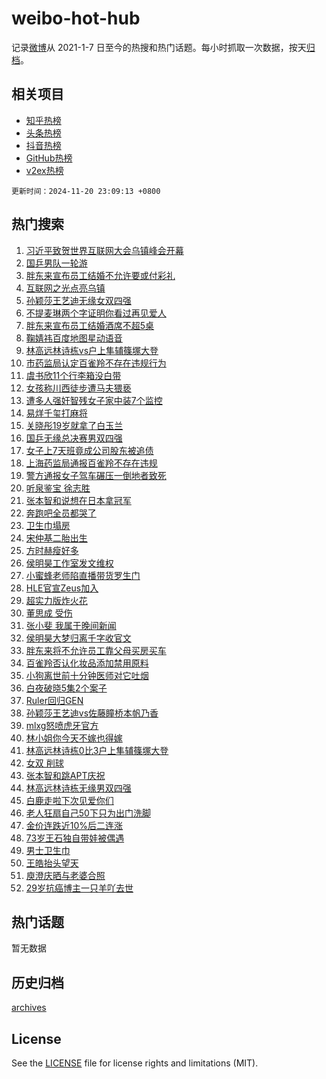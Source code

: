 # weibo-hot-hub

记录[微博](https://www.weibo.com)从 2021-1-7 日至今的热搜和热门话题。每小时抓取一次数据，按天[归档](archives)。

## 相关项目

- [知乎热榜](https://github.com/lonnyzhang423/zhihu-hot-hub)
- [头条热榜](https://github.com/lonnyzhang423/toutiao-hot-hub)
- [抖音热榜](https://github.com/lonnyzhang423/douyin-hot-hub)
- [GitHub热榜](https://github.com/lonnyzhang423/github-hot-hub)
- [v2ex热榜](https://github.com/lonnyzhang423/v2ex-hot-hub)


`更新时间：2024-11-20 23:09:13 +0800`

## 热门搜索

1. [习近平致贺世界互联网大会乌镇峰会开幕](https://m.weibo.cn/search?containerid=100103type%3D1%26t%3D10%26q%3D%23%E4%B9%A0%E8%BF%91%E5%B9%B3%E8%87%B4%E8%B4%BA%E4%B8%96%E7%95%8C%E4%BA%92%E8%81%94%E7%BD%91%E5%A4%A7%E4%BC%9A%E4%B9%8C%E9%95%87%E5%B3%B0%E4%BC%9A%E5%BC%80%E5%B9%95%23&stream_entry_id=51&isnewpage=1&extparam=seat%3D1%26c_type%3D51%26cate%3D10103%26q%3D%2523%25E4%25B9%25A0%25E8%25BF%2591%25E5%25B9%25B3%25E8%2587%25B4%25E8%25B4%25BA%25E4%25B8%2596%25E7%2595%258C%25E4%25BA%2592%25E8%2581%2594%25E7%25BD%2591%25E5%25A4%25A7%25E4%25BC%259A%25E4%25B9%258C%25E9%2595%2587%25E5%25B3%25B0%25E4%25BC%259A%25E5%25BC%2580%25E5%25B9%2595%2523%26pos%3D0%26filter_type%3Drealtimehot%26stream_entry_id%3D51%26dgr%3D0%26display_time%3D1732115352%26pre_seqid%3D17321153522710856576145)
1. [国乒男队一轮游](https://m.weibo.cn/search?containerid=100103type%3D1%26t%3D10%26q%3D%E5%9B%BD%E4%B9%92%E7%94%B7%E9%98%9F%E4%B8%80%E8%BD%AE%E6%B8%B8&stream_entry_id=31&isnewpage=1&extparam=seat%3D1%26cate%3D5001%26flag%3D2%26stream_entry_id%3D31%26c_type%3D31%26lcate%3D5001%26band_rank%3D1%26realpos%3D1%26pos%3D0%26filter_type%3Drealtimehot%26q%3D%25E5%259B%25BD%25E4%25B9%2592%25E7%2594%25B7%25E9%2598%259F%25E4%25B8%2580%25E8%25BD%25AE%25E6%25B8%25B8%26dgr%3D0%26display_time%3D1732115352%26pre_seqid%3D17321153522710856576145)
1. [胖东来宣布员工结婚不允许要或付彩礼](https://m.weibo.cn/search?containerid=100103type%3D1%26t%3D10%26q%3D%23%E8%83%96%E4%B8%9C%E6%9D%A5%E5%AE%A3%E5%B8%83%E5%91%98%E5%B7%A5%E7%BB%93%E5%A9%9A%E4%B8%8D%E5%85%81%E8%AE%B8%E8%A6%81%E6%88%96%E4%BB%98%E5%BD%A9%E7%A4%BC%23&stream_entry_id=31&isnewpage=1&extparam=seat%3D1%26cate%3D5001%26flag%3D0%26stream_entry_id%3D31%26c_type%3D31%26lcate%3D5001%26band_rank%3D2%26realpos%3D2%26pos%3D1%26filter_type%3Drealtimehot%26q%3D%2523%25E8%2583%2596%25E4%25B8%259C%25E6%259D%25A5%25E5%25AE%25A3%25E5%25B8%2583%25E5%2591%2598%25E5%25B7%25A5%25E7%25BB%2593%25E5%25A9%259A%25E4%25B8%258D%25E5%2585%2581%25E8%25AE%25B8%25E8%25A6%2581%25E6%2588%2596%25E4%25BB%2598%25E5%25BD%25A9%25E7%25A4%25BC%2523%26dgr%3D0%26display_time%3D1732115352%26pre_seqid%3D17321153522710856576145)
1. [互联网之光点亮乌镇](https://m.weibo.cn/search?containerid=100103type%3D1%26t%3D10%26q%3D%23%E4%BA%92%E8%81%94%E7%BD%91%E4%B9%8B%E5%85%89%E7%82%B9%E4%BA%AE%E4%B9%8C%E9%95%87%23&stream_entry_id=31&isnewpage=1&extparam=seat%3D1%26cate%3D5001%26flag%3D0%26stream_entry_id%3D31%26c_type%3D31%26lcate%3D5001%26band_rank%3D3%26realpos%3D3%26pos%3D2%26filter_type%3Drealtimehot%26q%3D%2523%25E4%25BA%2592%25E8%2581%2594%25E7%25BD%2591%25E4%25B9%258B%25E5%2585%2589%25E7%2582%25B9%25E4%25BA%25AE%25E4%25B9%258C%25E9%2595%2587%2523%26dgr%3D0%26display_time%3D1732115352%26pre_seqid%3D17321153522710856576145)
1. [孙颖莎王艺迪无缘女双四强](https://m.weibo.cn/search?containerid=100103type%3D1%26t%3D10%26q%3D%23%E5%AD%99%E9%A2%96%E8%8E%8E%E7%8E%8B%E8%89%BA%E8%BF%AA%E6%97%A0%E7%BC%98%E5%A5%B3%E5%8F%8C%E5%9B%9B%E5%BC%BA%23&stream_entry_id=31&isnewpage=1&extparam=seat%3D1%26cate%3D5001%26flag%3D1%26stream_entry_id%3D31%26c_type%3D31%26lcate%3D5001%26band_rank%3D4%26realpos%3D4%26pos%3D3%26filter_type%3Drealtimehot%26q%3D%2523%25E5%25AD%2599%25E9%25A2%2596%25E8%258E%258E%25E7%258E%258B%25E8%2589%25BA%25E8%25BF%25AA%25E6%2597%25A0%25E7%25BC%2598%25E5%25A5%25B3%25E5%258F%258C%25E5%259B%259B%25E5%25BC%25BA%2523%26dgr%3D0%26display_time%3D1732115352%26pre_seqid%3D17321153522710856576145)
1. [不提麦琳两个字证明你看过再见爱人](https://m.weibo.cn/search?containerid=100103type%3D1%26t%3D10%26q%3D%E4%B8%8D%E6%8F%90%E9%BA%A6%E7%90%B3%E4%B8%A4%E4%B8%AA%E5%AD%97%E8%AF%81%E6%98%8E%E4%BD%A0%E7%9C%8B%E8%BF%87%E5%86%8D%E8%A7%81%E7%88%B1%E4%BA%BA&stream_entry_id=31&isnewpage=1&extparam=seat%3D1%26cate%3D5001%26flag%3D1%26stream_entry_id%3D31%26c_type%3D31%26lcate%3D5001%26band_rank%3D5%26realpos%3D5%26pos%3D4%26filter_type%3Drealtimehot%26q%3D%25E4%25B8%258D%25E6%258F%2590%25E9%25BA%25A6%25E7%2590%25B3%25E4%25B8%25A4%25E4%25B8%25AA%25E5%25AD%2597%25E8%25AF%2581%25E6%2598%258E%25E4%25BD%25A0%25E7%259C%258B%25E8%25BF%2587%25E5%2586%258D%25E8%25A7%2581%25E7%2588%25B1%25E4%25BA%25BA%26dgr%3D0%26display_time%3D1732115352%26pre_seqid%3D17321153522710856576145)
1. [胖东来宣布员工结婚酒席不超5桌](https://m.weibo.cn/search?containerid=100103type%3D1%26t%3D10%26q%3D%23%E8%83%96%E4%B8%9C%E6%9D%A5%E5%AE%A3%E5%B8%83%E5%91%98%E5%B7%A5%E7%BB%93%E5%A9%9A%E9%85%92%E5%B8%AD%E4%B8%8D%E8%B6%855%E6%A1%8C%23&stream_entry_id=31&isnewpage=1&extparam=seat%3D1%26cate%3D5001%26flag%3D0%26stream_entry_id%3D31%26c_type%3D31%26lcate%3D5001%26band_rank%3D6%26realpos%3D6%26pos%3D5%26filter_type%3Drealtimehot%26q%3D%2523%25E8%2583%2596%25E4%25B8%259C%25E6%259D%25A5%25E5%25AE%25A3%25E5%25B8%2583%25E5%2591%2598%25E5%25B7%25A5%25E7%25BB%2593%25E5%25A9%259A%25E9%2585%2592%25E5%25B8%25AD%25E4%25B8%258D%25E8%25B6%25855%25E6%25A1%258C%2523%26dgr%3D0%26display_time%3D1732115352%26pre_seqid%3D17321153522710856576145)
1. [鞠婧祎百度地图星动语音](https://m.weibo.cn/search?containerid=100103type%3D1%26t%3D10%26q%3D%23%E9%9E%A0%E5%A9%A7%E7%A5%8E%E7%99%BE%E5%BA%A6%E5%9C%B0%E5%9B%BE%E6%98%9F%E5%8A%A8%E8%AF%AD%E9%9F%B3%23&stream_entry_id=31&isnewpage=1&extparam=seat%3D1%26adid%3D264644%26cate%3D5001%26stream_entry_id%3D31%26c_type%3D31%26filter_type%3Drealtimehot%26lcate%3D5001%26band_rank%3D7%26topic_ad%3D1%26pos%3D6%26is_ad_pos%3D1%26q%3D%2523%25E9%259E%25A0%25E5%25A9%25A7%25E7%25A5%258E%25E7%2599%25BE%25E5%25BA%25A6%25E5%259C%25B0%25E5%259B%25BE%25E6%2598%259F%25E5%258A%25A8%25E8%25AF%25AD%25E9%259F%25B3%2523%26dgr%3D0%26display_time%3D1732115352%26pre_seqid%3D17321153522710856576145)
1. [林高远林诗栋vs户上隼辅篠塚大登](https://m.weibo.cn/search?containerid=100103type%3D1%26t%3D10%26q%3D%23%E6%9E%97%E9%AB%98%E8%BF%9C%E6%9E%97%E8%AF%97%E6%A0%8Bvs%E6%88%B7%E4%B8%8A%E9%9A%BC%E8%BE%85%E7%AF%A0%E5%A1%9A%E5%A4%A7%E7%99%BB%23&stream_entry_id=31&isnewpage=1&extparam=seat%3D1%26cate%3D5001%26flag%3D1%26stream_entry_id%3D31%26c_type%3D31%26lcate%3D5001%26band_rank%3D7%26realpos%3D7%26pos%3D7%26filter_type%3Drealtimehot%26q%3D%2523%25E6%259E%2597%25E9%25AB%2598%25E8%25BF%259C%25E6%259E%2597%25E8%25AF%2597%25E6%25A0%258Bvs%25E6%2588%25B7%25E4%25B8%258A%25E9%259A%25BC%25E8%25BE%2585%25E7%25AF%25A0%25E5%25A1%259A%25E5%25A4%25A7%25E7%2599%25BB%2523%26dgr%3D0%26display_time%3D1732115352%26pre_seqid%3D17321153522710856576145)
1. [市药监局认定百雀羚不存在违规行为](https://m.weibo.cn/search?containerid=100103type%3D1%26t%3D10%26q%3D%23%E5%B8%82%E8%8D%AF%E7%9B%91%E5%B1%80%E8%AE%A4%E5%AE%9A%E7%99%BE%E9%9B%80%E7%BE%9A%E4%B8%8D%E5%AD%98%E5%9C%A8%E8%BF%9D%E8%A7%84%E8%A1%8C%E4%B8%BA%23&stream_entry_id=31&isnewpage=1&extparam=seat%3D1%26cate%3D5001%26flag%3D0%26stream_entry_id%3D31%26c_type%3D31%26lcate%3D5001%26band_rank%3D8%26realpos%3D8%26pos%3D8%26filter_type%3Drealtimehot%26q%3D%2523%25E5%25B8%2582%25E8%258D%25AF%25E7%259B%2591%25E5%25B1%2580%25E8%25AE%25A4%25E5%25AE%259A%25E7%2599%25BE%25E9%259B%2580%25E7%25BE%259A%25E4%25B8%258D%25E5%25AD%2598%25E5%259C%25A8%25E8%25BF%259D%25E8%25A7%2584%25E8%25A1%258C%25E4%25B8%25BA%2523%26dgr%3D0%26display_time%3D1732115352%26pre_seqid%3D17321153522710856576145)
1. [虞书欣11个行李箱没白带](https://m.weibo.cn/search?containerid=100103type%3D1%26t%3D10%26q%3D%E8%99%9E%E4%B9%A6%E6%AC%A311%E4%B8%AA%E8%A1%8C%E6%9D%8E%E7%AE%B1%E6%B2%A1%E7%99%BD%E5%B8%A6&stream_entry_id=31&isnewpage=1&extparam=seat%3D1%26cate%3D5001%26flag%3D0%26stream_entry_id%3D31%26c_type%3D31%26lcate%3D5001%26band_rank%3D9%26realpos%3D9%26pos%3D9%26filter_type%3Drealtimehot%26q%3D%25E8%2599%259E%25E4%25B9%25A6%25E6%25AC%25A311%25E4%25B8%25AA%25E8%25A1%258C%25E6%259D%258E%25E7%25AE%25B1%25E6%25B2%25A1%25E7%2599%25BD%25E5%25B8%25A6%26dgr%3D0%26display_time%3D1732115352%26pre_seqid%3D17321153522710856576145)
1. [女孩称川西徒步遭马夫猥亵](https://m.weibo.cn/search?containerid=100103type%3D1%26t%3D10%26q%3D%23%E5%A5%B3%E5%AD%A9%E7%A7%B0%E5%B7%9D%E8%A5%BF%E5%BE%92%E6%AD%A5%E9%81%AD%E9%A9%AC%E5%A4%AB%E7%8C%A5%E4%BA%B5%23&stream_entry_id=31&isnewpage=1&extparam=seat%3D1%26cate%3D5001%26flag%3D1%26stream_entry_id%3D31%26c_type%3D31%26lcate%3D5001%26band_rank%3D10%26realpos%3D10%26pos%3D10%26filter_type%3Drealtimehot%26q%3D%2523%25E5%25A5%25B3%25E5%25AD%25A9%25E7%25A7%25B0%25E5%25B7%259D%25E8%25A5%25BF%25E5%25BE%2592%25E6%25AD%25A5%25E9%2581%25AD%25E9%25A9%25AC%25E5%25A4%25AB%25E7%258C%25A5%25E4%25BA%25B5%2523%26dgr%3D0%26display_time%3D1732115352%26pre_seqid%3D17321153522710856576145)
1. [遭多人强奸智残女子家中装7个监控](https://m.weibo.cn/search?containerid=100103type%3D1%26t%3D10%26q%3D%23%E9%81%AD%E5%A4%9A%E4%BA%BA%E5%BC%BA%E5%A5%B8%E6%99%BA%E6%AE%8B%E5%A5%B3%E5%AD%90%E5%AE%B6%E4%B8%AD%E8%A3%857%E4%B8%AA%E7%9B%91%E6%8E%A7%23&stream_entry_id=31&isnewpage=1&extparam=seat%3D1%26cate%3D5001%26flag%3D2%26stream_entry_id%3D31%26c_type%3D31%26lcate%3D5001%26band_rank%3D11%26realpos%3D11%26pos%3D11%26filter_type%3Drealtimehot%26q%3D%2523%25E9%2581%25AD%25E5%25A4%259A%25E4%25BA%25BA%25E5%25BC%25BA%25E5%25A5%25B8%25E6%2599%25BA%25E6%25AE%258B%25E5%25A5%25B3%25E5%25AD%2590%25E5%25AE%25B6%25E4%25B8%25AD%25E8%25A3%25857%25E4%25B8%25AA%25E7%259B%2591%25E6%258E%25A7%2523%26dgr%3D0%26display_time%3D1732115352%26pre_seqid%3D17321153522710856576145)
1. [易烊千玺打麻将](https://m.weibo.cn/search?containerid=100103type%3D1%26t%3D10%26q%3D%23%E6%98%93%E7%83%8A%E5%8D%83%E7%8E%BA%E6%89%93%E9%BA%BB%E5%B0%86%23&stream_entry_id=31&isnewpage=1&extparam=seat%3D1%26cate%3D5001%26flag%3D1%26stream_entry_id%3D31%26c_type%3D31%26lcate%3D5001%26band_rank%3D12%26realpos%3D12%26pos%3D12%26filter_type%3Drealtimehot%26q%3D%2523%25E6%2598%2593%25E7%2583%258A%25E5%258D%2583%25E7%258E%25BA%25E6%2589%2593%25E9%25BA%25BB%25E5%25B0%2586%2523%26dgr%3D0%26display_time%3D1732115352%26pre_seqid%3D17321153522710856576145)
1. [关晓彤19岁就拿了白玉兰](https://m.weibo.cn/search?containerid=100103type%3D1%26t%3D10%26q%3D%E5%85%B3%E6%99%93%E5%BD%A419%E5%B2%81%E5%B0%B1%E6%8B%BF%E4%BA%86%E7%99%BD%E7%8E%89%E5%85%B0&stream_entry_id=31&isnewpage=1&extparam=seat%3D1%26cate%3D5001%26flag%3D2%26stream_entry_id%3D31%26c_type%3D31%26lcate%3D5001%26band_rank%3D13%26realpos%3D13%26pos%3D13%26filter_type%3Drealtimehot%26q%3D%25E5%2585%25B3%25E6%2599%2593%25E5%25BD%25A419%25E5%25B2%2581%25E5%25B0%25B1%25E6%258B%25BF%25E4%25BA%2586%25E7%2599%25BD%25E7%258E%2589%25E5%2585%25B0%26dgr%3D0%26display_time%3D1732115352%26pre_seqid%3D17321153522710856576145)
1. [国乒无缘总决赛男双四强](https://m.weibo.cn/search?containerid=100103type%3D1%26t%3D10%26q%3D%23%E5%9B%BD%E4%B9%92%E6%97%A0%E7%BC%98%E6%80%BB%E5%86%B3%E8%B5%9B%E7%94%B7%E5%8F%8C%E5%9B%9B%E5%BC%BA%23&stream_entry_id=31&isnewpage=1&extparam=seat%3D1%26cate%3D5001%26flag%3D1%26stream_entry_id%3D31%26c_type%3D31%26lcate%3D5001%26band_rank%3D14%26realpos%3D14%26pos%3D14%26filter_type%3Drealtimehot%26q%3D%2523%25E5%259B%25BD%25E4%25B9%2592%25E6%2597%25A0%25E7%25BC%2598%25E6%2580%25BB%25E5%2586%25B3%25E8%25B5%259B%25E7%2594%25B7%25E5%258F%258C%25E5%259B%259B%25E5%25BC%25BA%2523%26dgr%3D0%26display_time%3D1732115352%26pre_seqid%3D17321153522710856576145)
1. [女子上7天班竟成公司股东被追债](https://m.weibo.cn/search?containerid=100103type%3D1%26t%3D10%26q%3D%23%E5%A5%B3%E5%AD%90%E4%B8%8A7%E5%A4%A9%E7%8F%AD%E7%AB%9F%E6%88%90%E5%85%AC%E5%8F%B8%E8%82%A1%E4%B8%9C%E8%A2%AB%E8%BF%BD%E5%80%BA%23&stream_entry_id=31&isnewpage=1&extparam=seat%3D1%26cate%3D5001%26flag%3D1%26stream_entry_id%3D31%26c_type%3D31%26lcate%3D5001%26band_rank%3D15%26realpos%3D15%26pos%3D15%26filter_type%3Drealtimehot%26q%3D%2523%25E5%25A5%25B3%25E5%25AD%2590%25E4%25B8%258A7%25E5%25A4%25A9%25E7%258F%25AD%25E7%25AB%259F%25E6%2588%2590%25E5%2585%25AC%25E5%258F%25B8%25E8%2582%25A1%25E4%25B8%259C%25E8%25A2%25AB%25E8%25BF%25BD%25E5%2580%25BA%2523%26dgr%3D0%26display_time%3D1732115352%26pre_seqid%3D17321153522710856576145)
1. [上海药监局通报百雀羚不存在违规](https://m.weibo.cn/search?containerid=100103type%3D1%26t%3D10%26q%3D%23%E4%B8%8A%E6%B5%B7%E8%8D%AF%E7%9B%91%E5%B1%80%E9%80%9A%E6%8A%A5%E7%99%BE%E9%9B%80%E7%BE%9A%E4%B8%8D%E5%AD%98%E5%9C%A8%E8%BF%9D%E8%A7%84%23&stream_entry_id=31&isnewpage=1&extparam=seat%3D1%26adid%3D264796%26cate%3D5001%26flag%3D0%26stream_entry_id%3D31%26c_type%3D31%26lcate%3D5001%26band_rank%3D16%26realpos%3D16%26pos%3D16%26filter_type%3Drealtimehot%26q%3D%2523%25E4%25B8%258A%25E6%25B5%25B7%25E8%258D%25AF%25E7%259B%2591%25E5%25B1%2580%25E9%2580%259A%25E6%258A%25A5%25E7%2599%25BE%25E9%259B%2580%25E7%25BE%259A%25E4%25B8%258D%25E5%25AD%2598%25E5%259C%25A8%25E8%25BF%259D%25E8%25A7%2584%2523%26dgr%3D0%26display_time%3D1732115352%26pre_seqid%3D17321153522710856576145)
1. [警方通报女子驾车碾压一倒地者致死](https://m.weibo.cn/search?containerid=100103type%3D1%26t%3D10%26q%3D%23%E8%AD%A6%E6%96%B9%E9%80%9A%E6%8A%A5%E5%A5%B3%E5%AD%90%E9%A9%BE%E8%BD%A6%E7%A2%BE%E5%8E%8B%E4%B8%80%E5%80%92%E5%9C%B0%E8%80%85%E8%87%B4%E6%AD%BB%23&stream_entry_id=31&isnewpage=1&extparam=seat%3D1%26cate%3D5001%26flag%3D1%26stream_entry_id%3D31%26c_type%3D31%26lcate%3D5001%26band_rank%3D17%26realpos%3D17%26pos%3D17%26filter_type%3Drealtimehot%26q%3D%2523%25E8%25AD%25A6%25E6%2596%25B9%25E9%2580%259A%25E6%258A%25A5%25E5%25A5%25B3%25E5%25AD%2590%25E9%25A9%25BE%25E8%25BD%25A6%25E7%25A2%25BE%25E5%258E%258B%25E4%25B8%2580%25E5%2580%2592%25E5%259C%25B0%25E8%2580%2585%25E8%2587%25B4%25E6%25AD%25BB%2523%26dgr%3D0%26display_time%3D1732115352%26pre_seqid%3D17321153522710856576145)
1. [听泉鉴宝 徐志胜](https://m.weibo.cn/search?containerid=100103type%3D1%26t%3D10%26q%3D%E5%90%AC%E6%B3%89%E9%89%B4%E5%AE%9D+%E5%BE%90%E5%BF%97%E8%83%9C&stream_entry_id=31&isnewpage=1&extparam=seat%3D1%26cate%3D5001%26flag%3D2%26stream_entry_id%3D31%26c_type%3D31%26lcate%3D5001%26band_rank%3D18%26realpos%3D18%26pos%3D18%26filter_type%3Drealtimehot%26q%3D%25E5%2590%25AC%25E6%25B3%2589%25E9%2589%25B4%25E5%25AE%259D%2520%25E5%25BE%2590%25E5%25BF%2597%25E8%2583%259C%26dgr%3D0%26display_time%3D1732115352%26pre_seqid%3D17321153522710856576145)
1. [张本智和说想在日本拿冠军](https://m.weibo.cn/search?containerid=100103type%3D1%26t%3D10%26q%3D%23%E5%BC%A0%E6%9C%AC%E6%99%BA%E5%92%8C%E8%AF%B4%E6%83%B3%E5%9C%A8%E6%97%A5%E6%9C%AC%E6%8B%BF%E5%86%A0%E5%86%9B%23&stream_entry_id=31&isnewpage=1&extparam=seat%3D1%26cate%3D5001%26flag%3D1%26stream_entry_id%3D31%26c_type%3D31%26lcate%3D5001%26band_rank%3D19%26realpos%3D19%26pos%3D19%26filter_type%3Drealtimehot%26q%3D%2523%25E5%25BC%25A0%25E6%259C%25AC%25E6%2599%25BA%25E5%2592%258C%25E8%25AF%25B4%25E6%2583%25B3%25E5%259C%25A8%25E6%2597%25A5%25E6%259C%25AC%25E6%258B%25BF%25E5%2586%25A0%25E5%2586%259B%2523%26dgr%3D0%26display_time%3D1732115352%26pre_seqid%3D17321153522710856576145)
1. [奔跑吧全员都哭了](https://m.weibo.cn/search?containerid=100103type%3D1%26t%3D10%26q%3D%23%E5%A5%94%E8%B7%91%E5%90%A7%E5%85%A8%E5%91%98%E9%83%BD%E5%93%AD%E4%BA%86%23&stream_entry_id=31&isnewpage=1&extparam=seat%3D1%26cate%3D5001%26flag%3D0%26stream_entry_id%3D31%26c_type%3D31%26lcate%3D5001%26band_rank%3D20%26realpos%3D20%26pos%3D20%26filter_type%3Drealtimehot%26q%3D%2523%25E5%25A5%2594%25E8%25B7%2591%25E5%2590%25A7%25E5%2585%25A8%25E5%2591%2598%25E9%2583%25BD%25E5%2593%25AD%25E4%25BA%2586%2523%26dgr%3D0%26display_time%3D1732115352%26pre_seqid%3D17321153522710856576145)
1. [卫生巾塌房](https://m.weibo.cn/search?containerid=100103type%3D1%26t%3D10%26q%3D%23%E5%8D%AB%E7%94%9F%E5%B7%BE%E5%A1%8C%E6%88%BF%23&stream_entry_id=31&isnewpage=1&extparam=seat%3D1%26cate%3D5001%26flag%3D0%26stream_entry_id%3D31%26c_type%3D31%26lcate%3D5001%26band_rank%3D21%26realpos%3D21%26pos%3D21%26filter_type%3Drealtimehot%26q%3D%2523%25E5%258D%25AB%25E7%2594%259F%25E5%25B7%25BE%25E5%25A1%258C%25E6%2588%25BF%2523%26dgr%3D0%26display_time%3D1732115352%26pre_seqid%3D17321153522710856576145)
1. [宋仲基二胎出生](https://m.weibo.cn/search?containerid=100103type%3D1%26t%3D10%26q%3D%23%E5%AE%8B%E4%BB%B2%E5%9F%BA%E4%BA%8C%E8%83%8E%E5%87%BA%E7%94%9F%23&stream_entry_id=31&isnewpage=1&extparam=seat%3D1%26cate%3D5001%26flag%3D0%26stream_entry_id%3D31%26c_type%3D31%26lcate%3D5001%26band_rank%3D22%26realpos%3D22%26pos%3D22%26filter_type%3Drealtimehot%26q%3D%2523%25E5%25AE%258B%25E4%25BB%25B2%25E5%259F%25BA%25E4%25BA%258C%25E8%2583%258E%25E5%2587%25BA%25E7%2594%259F%2523%26dgr%3D0%26display_time%3D1732115352%26pre_seqid%3D17321153522710856576145)
1. [方时赫瘦好多](https://m.weibo.cn/search?containerid=100103type%3D1%26t%3D10%26q%3D%23%E6%96%B9%E6%97%B6%E8%B5%AB%E7%98%A6%E5%A5%BD%E5%A4%9A%23&stream_entry_id=31&isnewpage=1&extparam=seat%3D1%26cate%3D5001%26flag%3D0%26stream_entry_id%3D31%26c_type%3D31%26lcate%3D5001%26band_rank%3D23%26realpos%3D23%26pos%3D23%26filter_type%3Drealtimehot%26q%3D%2523%25E6%2596%25B9%25E6%2597%25B6%25E8%25B5%25AB%25E7%2598%25A6%25E5%25A5%25BD%25E5%25A4%259A%2523%26dgr%3D0%26display_time%3D1732115352%26pre_seqid%3D17321153522710856576145)
1. [侯明昊工作室发文维权](https://m.weibo.cn/search?containerid=100103type%3D1%26t%3D10%26q%3D%23%E4%BE%AF%E6%98%8E%E6%98%8A%E5%B7%A5%E4%BD%9C%E5%AE%A4%E5%8F%91%E6%96%87%E7%BB%B4%E6%9D%83%23&stream_entry_id=31&isnewpage=1&extparam=seat%3D1%26cate%3D5001%26flag%3D1%26stream_entry_id%3D31%26c_type%3D31%26lcate%3D5001%26band_rank%3D24%26realpos%3D24%26pos%3D24%26filter_type%3Drealtimehot%26q%3D%2523%25E4%25BE%25AF%25E6%2598%258E%25E6%2598%258A%25E5%25B7%25A5%25E4%25BD%259C%25E5%25AE%25A4%25E5%258F%2591%25E6%2596%2587%25E7%25BB%25B4%25E6%259D%2583%2523%26dgr%3D0%26display_time%3D1732115352%26pre_seqid%3D17321153522710856576145)
1. [小蜜蜂老师陷直播带货罗生门](https://m.weibo.cn/search?containerid=100103type%3D1%26t%3D10%26q%3D%23%E5%B0%8F%E8%9C%9C%E8%9C%82%E8%80%81%E5%B8%88%E9%99%B7%E7%9B%B4%E6%92%AD%E5%B8%A6%E8%B4%A7%E7%BD%97%E7%94%9F%E9%97%A8%23&stream_entry_id=31&isnewpage=1&extparam=seat%3D1%26cate%3D5001%26flag%3D0%26stream_entry_id%3D31%26c_type%3D31%26lcate%3D5001%26band_rank%3D25%26realpos%3D25%26pos%3D25%26filter_type%3Drealtimehot%26q%3D%2523%25E5%25B0%258F%25E8%259C%259C%25E8%259C%2582%25E8%2580%2581%25E5%25B8%2588%25E9%2599%25B7%25E7%259B%25B4%25E6%2592%25AD%25E5%25B8%25A6%25E8%25B4%25A7%25E7%25BD%2597%25E7%2594%259F%25E9%2597%25A8%2523%26dgr%3D0%26display_time%3D1732115352%26pre_seqid%3D17321153522710856576145)
1. [HLE官宣Zeus加入](https://m.weibo.cn/search?containerid=100103type%3D1%26t%3D10%26q%3D%23HLE%E5%AE%98%E5%AE%A3Zeus%E5%8A%A0%E5%85%A5%23&stream_entry_id=31&isnewpage=1&extparam=seat%3D1%26cate%3D5001%26flag%3D0%26stream_entry_id%3D31%26c_type%3D31%26lcate%3D5001%26band_rank%3D26%26realpos%3D26%26pos%3D26%26filter_type%3Drealtimehot%26q%3D%2523HLE%25E5%25AE%2598%25E5%25AE%25A3Zeus%25E5%258A%25A0%25E5%2585%25A5%2523%26dgr%3D0%26display_time%3D1732115352%26pre_seqid%3D17321153522710856576145)
1. [超实力版炸火花](https://m.weibo.cn/search?containerid=100103type%3D1%26t%3D10%26q%3D%23%E8%B6%85%E5%AE%9E%E5%8A%9B%E7%89%88%E7%82%B8%E7%81%AB%E8%8A%B1%23&stream_entry_id=31&isnewpage=1&extparam=seat%3D1%26cate%3D5001%26flag%3D0%26stream_entry_id%3D31%26c_type%3D31%26lcate%3D5001%26band_rank%3D27%26realpos%3D27%26pos%3D27%26filter_type%3Drealtimehot%26q%3D%2523%25E8%25B6%2585%25E5%25AE%259E%25E5%258A%259B%25E7%2589%2588%25E7%2582%25B8%25E7%2581%25AB%25E8%258A%25B1%2523%26dgr%3D0%26display_time%3D1732115352%26pre_seqid%3D17321153522710856576145)
1. [董思成 受伤](https://m.weibo.cn/search?containerid=100103type%3D1%26t%3D10%26q%3D%E8%91%A3%E6%80%9D%E6%88%90+%E5%8F%97%E4%BC%A4&stream_entry_id=31&isnewpage=1&extparam=seat%3D1%26cate%3D5001%26flag%3D1%26stream_entry_id%3D31%26c_type%3D31%26lcate%3D5001%26band_rank%3D28%26realpos%3D28%26pos%3D28%26filter_type%3Drealtimehot%26q%3D%25E8%2591%25A3%25E6%2580%259D%25E6%2588%2590%2520%25E5%258F%2597%25E4%25BC%25A4%26dgr%3D0%26display_time%3D1732115352%26pre_seqid%3D17321153522710856576145)
1. [张小斐 我属于晚间新闻](https://m.weibo.cn/search?containerid=100103type%3D1%26t%3D10%26q%3D%E5%BC%A0%E5%B0%8F%E6%96%90+%E6%88%91%E5%B1%9E%E4%BA%8E%E6%99%9A%E9%97%B4%E6%96%B0%E9%97%BB&stream_entry_id=31&isnewpage=1&extparam=seat%3D1%26cate%3D5001%26flag%3D1%26stream_entry_id%3D31%26c_type%3D31%26lcate%3D5001%26band_rank%3D29%26realpos%3D29%26pos%3D29%26filter_type%3Drealtimehot%26q%3D%25E5%25BC%25A0%25E5%25B0%258F%25E6%2596%2590%2520%25E6%2588%2591%25E5%25B1%259E%25E4%25BA%258E%25E6%2599%259A%25E9%2597%25B4%25E6%2596%25B0%25E9%2597%25BB%26dgr%3D0%26display_time%3D1732115352%26pre_seqid%3D17321153522710856576145)
1. [侯明昊大梦归离千字收官文](https://m.weibo.cn/search?containerid=100103type%3D1%26t%3D10%26q%3D%23%E4%BE%AF%E6%98%8E%E6%98%8A%E5%A4%A7%E6%A2%A6%E5%BD%92%E7%A6%BB%E5%8D%83%E5%AD%97%E6%94%B6%E5%AE%98%E6%96%87%23&stream_entry_id=31&isnewpage=1&extparam=seat%3D1%26cate%3D5001%26flag%3D1%26stream_entry_id%3D31%26c_type%3D31%26lcate%3D5001%26band_rank%3D30%26realpos%3D30%26pos%3D30%26filter_type%3Drealtimehot%26q%3D%2523%25E4%25BE%25AF%25E6%2598%258E%25E6%2598%258A%25E5%25A4%25A7%25E6%25A2%25A6%25E5%25BD%2592%25E7%25A6%25BB%25E5%258D%2583%25E5%25AD%2597%25E6%2594%25B6%25E5%25AE%2598%25E6%2596%2587%2523%26dgr%3D0%26display_time%3D1732115352%26pre_seqid%3D17321153522710856576145)
1. [胖东来将不允许员工靠父母买房买车](https://m.weibo.cn/search?containerid=100103type%3D1%26t%3D10%26q%3D%23%E8%83%96%E4%B8%9C%E6%9D%A5%E5%B0%86%E4%B8%8D%E5%85%81%E8%AE%B8%E5%91%98%E5%B7%A5%E9%9D%A0%E7%88%B6%E6%AF%8D%E4%B9%B0%E6%88%BF%E4%B9%B0%E8%BD%A6%23&stream_entry_id=31&isnewpage=1&extparam=seat%3D1%26cate%3D5001%26flag%3D1%26stream_entry_id%3D31%26c_type%3D31%26lcate%3D5001%26band_rank%3D31%26realpos%3D31%26pos%3D31%26filter_type%3Drealtimehot%26q%3D%2523%25E8%2583%2596%25E4%25B8%259C%25E6%259D%25A5%25E5%25B0%2586%25E4%25B8%258D%25E5%2585%2581%25E8%25AE%25B8%25E5%2591%2598%25E5%25B7%25A5%25E9%259D%25A0%25E7%2588%25B6%25E6%25AF%258D%25E4%25B9%25B0%25E6%2588%25BF%25E4%25B9%25B0%25E8%25BD%25A6%2523%26dgr%3D0%26display_time%3D1732115352%26pre_seqid%3D17321153522710856576145)
1. [百雀羚否认化妆品添加禁用原料](https://m.weibo.cn/search?containerid=100103type%3D1%26t%3D10%26q%3D%23%E7%99%BE%E9%9B%80%E7%BE%9A%E5%90%A6%E8%AE%A4%E5%8C%96%E5%A6%86%E5%93%81%E6%B7%BB%E5%8A%A0%E7%A6%81%E7%94%A8%E5%8E%9F%E6%96%99%23&stream_entry_id=31&isnewpage=1&extparam=seat%3D1%26cate%3D5001%26flag%3D1%26stream_entry_id%3D31%26c_type%3D31%26lcate%3D5001%26band_rank%3D32%26realpos%3D32%26pos%3D32%26filter_type%3Drealtimehot%26q%3D%2523%25E7%2599%25BE%25E9%259B%2580%25E7%25BE%259A%25E5%2590%25A6%25E8%25AE%25A4%25E5%258C%2596%25E5%25A6%2586%25E5%2593%2581%25E6%25B7%25BB%25E5%258A%25A0%25E7%25A6%2581%25E7%2594%25A8%25E5%258E%259F%25E6%2596%2599%2523%26dgr%3D0%26display_time%3D1732115352%26pre_seqid%3D17321153522710856576145)
1. [小狗离世前十分钟医师对它吐烟](https://m.weibo.cn/search?containerid=100103type%3D1%26t%3D10%26q%3D%23%E5%B0%8F%E7%8B%97%E7%A6%BB%E4%B8%96%E5%89%8D%E5%8D%81%E5%88%86%E9%92%9F%E5%8C%BB%E5%B8%88%E5%AF%B9%E5%AE%83%E5%90%90%E7%83%9F%23&stream_entry_id=31&isnewpage=1&extparam=seat%3D1%26cate%3D5001%26flag%3D0%26stream_entry_id%3D31%26c_type%3D31%26lcate%3D5001%26band_rank%3D33%26realpos%3D33%26pos%3D33%26filter_type%3Drealtimehot%26q%3D%2523%25E5%25B0%258F%25E7%258B%2597%25E7%25A6%25BB%25E4%25B8%2596%25E5%2589%258D%25E5%258D%2581%25E5%2588%2586%25E9%2592%259F%25E5%258C%25BB%25E5%25B8%2588%25E5%25AF%25B9%25E5%25AE%2583%25E5%2590%2590%25E7%2583%259F%2523%26dgr%3D0%26display_time%3D1732115352%26pre_seqid%3D17321153522710856576145)
1. [白夜破晓5集2个案子](https://m.weibo.cn/search?containerid=100103type%3D1%26t%3D10%26q%3D%E7%99%BD%E5%A4%9C%E7%A0%B4%E6%99%935%E9%9B%862%E4%B8%AA%E6%A1%88%E5%AD%90&stream_entry_id=31&isnewpage=1&extparam=seat%3D1%26cate%3D5001%26flag%3D1%26stream_entry_id%3D31%26c_type%3D31%26lcate%3D5001%26band_rank%3D34%26realpos%3D34%26pos%3D34%26filter_type%3Drealtimehot%26q%3D%25E7%2599%25BD%25E5%25A4%259C%25E7%25A0%25B4%25E6%2599%25935%25E9%259B%25862%25E4%25B8%25AA%25E6%25A1%2588%25E5%25AD%2590%26dgr%3D0%26display_time%3D1732115352%26pre_seqid%3D17321153522710856576145)
1. [Ruler回归GEN](https://m.weibo.cn/search?containerid=100103type%3D1%26t%3D10%26q%3D%23Ruler%E5%9B%9E%E5%BD%92GEN%23&stream_entry_id=31&isnewpage=1&extparam=seat%3D1%26cate%3D5001%26flag%3D1%26stream_entry_id%3D31%26c_type%3D31%26lcate%3D5001%26band_rank%3D35%26realpos%3D35%26pos%3D35%26filter_type%3Drealtimehot%26q%3D%2523Ruler%25E5%259B%259E%25E5%25BD%2592GEN%2523%26dgr%3D0%26display_time%3D1732115352%26pre_seqid%3D17321153522710856576145)
1. [孙颖莎王艺迪vs佐藤瞳桥本帆乃香](https://m.weibo.cn/search?containerid=100103type%3D1%26t%3D10%26q%3D%23%E5%AD%99%E9%A2%96%E8%8E%8E%E7%8E%8B%E8%89%BA%E8%BF%AAvs%E4%BD%90%E8%97%A4%E7%9E%B3%E6%A1%A5%E6%9C%AC%E5%B8%86%E4%B9%83%E9%A6%99%23&stream_entry_id=31&isnewpage=1&extparam=seat%3D1%26cate%3D5001%26flag%3D0%26stream_entry_id%3D31%26c_type%3D31%26lcate%3D5001%26band_rank%3D36%26realpos%3D36%26pos%3D36%26filter_type%3Drealtimehot%26q%3D%2523%25E5%25AD%2599%25E9%25A2%2596%25E8%258E%258E%25E7%258E%258B%25E8%2589%25BA%25E8%25BF%25AAvs%25E4%25BD%2590%25E8%2597%25A4%25E7%259E%25B3%25E6%25A1%25A5%25E6%259C%25AC%25E5%25B8%2586%25E4%25B9%2583%25E9%25A6%2599%2523%26dgr%3D0%26display_time%3D1732115352%26pre_seqid%3D17321153522710856576145)
1. [mlxg怒喷虎牙官方](https://m.weibo.cn/search?containerid=100103type%3D1%26t%3D10%26q%3D%23mlxg%E6%80%92%E5%96%B7%E8%99%8E%E7%89%99%E5%AE%98%E6%96%B9%23&stream_entry_id=31&isnewpage=1&extparam=seat%3D1%26cate%3D5001%26flag%3D1%26stream_entry_id%3D31%26c_type%3D31%26lcate%3D5001%26band_rank%3D37%26realpos%3D37%26pos%3D37%26filter_type%3Drealtimehot%26q%3D%2523mlxg%25E6%2580%2592%25E5%2596%25B7%25E8%2599%258E%25E7%2589%2599%25E5%25AE%2598%25E6%2596%25B9%2523%26dgr%3D0%26display_time%3D1732115352%26pre_seqid%3D17321153522710856576145)
1. [林小姐你今天不嫁也得嫁](https://m.weibo.cn/search?containerid=100103type%3D1%26t%3D10%26q%3D%23%E6%9E%97%E5%B0%8F%E5%A7%90%E4%BD%A0%E4%BB%8A%E5%A4%A9%E4%B8%8D%E5%AB%81%E4%B9%9F%E5%BE%97%E5%AB%81%23&stream_entry_id=31&isnewpage=1&extparam=seat%3D1%26cate%3D5001%26flag%3D0%26stream_entry_id%3D31%26c_type%3D31%26lcate%3D5001%26band_rank%3D38%26realpos%3D38%26pos%3D38%26filter_type%3Drealtimehot%26q%3D%2523%25E6%259E%2597%25E5%25B0%258F%25E5%25A7%2590%25E4%25BD%25A0%25E4%25BB%258A%25E5%25A4%25A9%25E4%25B8%258D%25E5%25AB%2581%25E4%25B9%259F%25E5%25BE%2597%25E5%25AB%2581%2523%26dgr%3D0%26display_time%3D1732115352%26pre_seqid%3D17321153522710856576145)
1. [林高远林诗栋0比3户上隼辅篠塚大登](https://m.weibo.cn/search?containerid=100103type%3D1%26t%3D10%26q%3D%23%E6%9E%97%E9%AB%98%E8%BF%9C%E6%9E%97%E8%AF%97%E6%A0%8B0%E6%AF%943%E6%88%B7%E4%B8%8A%E9%9A%BC%E8%BE%85%E7%AF%A0%E5%A1%9A%E5%A4%A7%E7%99%BB%23&stream_entry_id=31&isnewpage=1&extparam=seat%3D1%26cate%3D5001%26flag%3D1%26stream_entry_id%3D31%26c_type%3D31%26lcate%3D5001%26band_rank%3D39%26realpos%3D39%26pos%3D39%26filter_type%3Drealtimehot%26q%3D%2523%25E6%259E%2597%25E9%25AB%2598%25E8%25BF%259C%25E6%259E%2597%25E8%25AF%2597%25E6%25A0%258B0%25E6%25AF%25943%25E6%2588%25B7%25E4%25B8%258A%25E9%259A%25BC%25E8%25BE%2585%25E7%25AF%25A0%25E5%25A1%259A%25E5%25A4%25A7%25E7%2599%25BB%2523%26dgr%3D0%26display_time%3D1732115352%26pre_seqid%3D17321153522710856576145)
1. [女双 削球](https://m.weibo.cn/search?containerid=100103type%3D1%26t%3D10%26q%3D%E5%A5%B3%E5%8F%8C+%E5%89%8A%E7%90%83&stream_entry_id=31&isnewpage=1&extparam=seat%3D1%26cate%3D5001%26flag%3D1%26stream_entry_id%3D31%26c_type%3D31%26lcate%3D5001%26band_rank%3D40%26realpos%3D40%26pos%3D40%26filter_type%3Drealtimehot%26q%3D%25E5%25A5%25B3%25E5%258F%258C%2520%25E5%2589%258A%25E7%2590%2583%26dgr%3D0%26display_time%3D1732115352%26pre_seqid%3D17321153522710856576145)
1. [张本智和跳APT庆祝](https://m.weibo.cn/search?containerid=100103type%3D1%26t%3D10%26q%3D%E5%BC%A0%E6%9C%AC%E6%99%BA%E5%92%8C%E8%B7%B3APT%E5%BA%86%E7%A5%9D&stream_entry_id=31&isnewpage=1&extparam=seat%3D1%26cate%3D5001%26flag%3D0%26stream_entry_id%3D31%26c_type%3D31%26lcate%3D5001%26band_rank%3D41%26realpos%3D41%26pos%3D41%26filter_type%3Drealtimehot%26q%3D%25E5%25BC%25A0%25E6%259C%25AC%25E6%2599%25BA%25E5%2592%258C%25E8%25B7%25B3APT%25E5%25BA%2586%25E7%25A5%259D%26dgr%3D0%26display_time%3D1732115352%26pre_seqid%3D17321153522710856576145)
1. [林高远林诗栋无缘男双四强](https://m.weibo.cn/search?containerid=100103type%3D1%26t%3D10%26q%3D%E6%9E%97%E9%AB%98%E8%BF%9C%E6%9E%97%E8%AF%97%E6%A0%8B%E6%97%A0%E7%BC%98%E7%94%B7%E5%8F%8C%E5%9B%9B%E5%BC%BA&stream_entry_id=31&isnewpage=1&extparam=seat%3D1%26cate%3D5001%26flag%3D1%26stream_entry_id%3D31%26c_type%3D31%26lcate%3D5001%26band_rank%3D42%26realpos%3D42%26pos%3D42%26filter_type%3Drealtimehot%26q%3D%25E6%259E%2597%25E9%25AB%2598%25E8%25BF%259C%25E6%259E%2597%25E8%25AF%2597%25E6%25A0%258B%25E6%2597%25A0%25E7%25BC%2598%25E7%2594%25B7%25E5%258F%258C%25E5%259B%259B%25E5%25BC%25BA%26dgr%3D0%26display_time%3D1732115352%26pre_seqid%3D17321153522710856576145)
1. [白鹿走啦下次见爱你们](https://m.weibo.cn/search?containerid=100103type%3D1%26t%3D10%26q%3D%23%E7%99%BD%E9%B9%BF%E8%B5%B0%E5%95%A6%E4%B8%8B%E6%AC%A1%E8%A7%81%E7%88%B1%E4%BD%A0%E4%BB%AC%23&stream_entry_id=31&isnewpage=1&extparam=seat%3D1%26cate%3D5001%26flag%3D1%26stream_entry_id%3D31%26c_type%3D31%26lcate%3D5001%26band_rank%3D43%26realpos%3D43%26pos%3D43%26filter_type%3Drealtimehot%26q%3D%2523%25E7%2599%25BD%25E9%25B9%25BF%25E8%25B5%25B0%25E5%2595%25A6%25E4%25B8%258B%25E6%25AC%25A1%25E8%25A7%2581%25E7%2588%25B1%25E4%25BD%25A0%25E4%25BB%25AC%2523%26dgr%3D0%26display_time%3D1732115352%26pre_seqid%3D17321153522710856576145)
1. [老人狂扇自己50下只为出门洗脚](https://m.weibo.cn/search?containerid=100103type%3D1%26t%3D10%26q%3D%23%E8%80%81%E4%BA%BA%E7%8B%82%E6%89%87%E8%87%AA%E5%B7%B150%E4%B8%8B%E5%8F%AA%E4%B8%BA%E5%87%BA%E9%97%A8%E6%B4%97%E8%84%9A%23&stream_entry_id=31&isnewpage=1&extparam=seat%3D1%26cate%3D5001%26flag%3D0%26stream_entry_id%3D31%26c_type%3D31%26lcate%3D5001%26band_rank%3D44%26realpos%3D44%26pos%3D44%26filter_type%3Drealtimehot%26q%3D%2523%25E8%2580%2581%25E4%25BA%25BA%25E7%258B%2582%25E6%2589%2587%25E8%2587%25AA%25E5%25B7%25B150%25E4%25B8%258B%25E5%258F%25AA%25E4%25B8%25BA%25E5%2587%25BA%25E9%2597%25A8%25E6%25B4%2597%25E8%2584%259A%2523%26dgr%3D0%26display_time%3D1732115352%26pre_seqid%3D17321153522710856576145)
1. [金价连跌近10%后二连涨](https://m.weibo.cn/search?containerid=100103type%3D1%26t%3D10%26q%3D%23%E9%87%91%E4%BB%B7%E8%BF%9E%E8%B7%8C%E8%BF%9110%25%E5%90%8E%E4%BA%8C%E8%BF%9E%E6%B6%A8%23&stream_entry_id=31&isnewpage=1&extparam=seat%3D1%26cate%3D5001%26flag%3D1%26stream_entry_id%3D31%26c_type%3D31%26lcate%3D5001%26band_rank%3D45%26realpos%3D45%26pos%3D45%26filter_type%3Drealtimehot%26q%3D%2523%25E9%2587%2591%25E4%25BB%25B7%25E8%25BF%259E%25E8%25B7%258C%25E8%25BF%259110%2525%25E5%2590%258E%25E4%25BA%258C%25E8%25BF%259E%25E6%25B6%25A8%2523%26dgr%3D0%26display_time%3D1732115352%26pre_seqid%3D17321153522710856576145)
1. [73岁王石独自带娃被偶遇](https://m.weibo.cn/search?containerid=100103type%3D1%26t%3D10%26q%3D73%E5%B2%81%E7%8E%8B%E7%9F%B3%E7%8B%AC%E8%87%AA%E5%B8%A6%E5%A8%83%E8%A2%AB%E5%81%B6%E9%81%87&stream_entry_id=31&isnewpage=1&extparam=seat%3D1%26cate%3D5001%26flag%3D0%26stream_entry_id%3D31%26c_type%3D31%26lcate%3D5001%26band_rank%3D46%26realpos%3D46%26pos%3D46%26filter_type%3Drealtimehot%26q%3D73%25E5%25B2%2581%25E7%258E%258B%25E7%259F%25B3%25E7%258B%25AC%25E8%2587%25AA%25E5%25B8%25A6%25E5%25A8%2583%25E8%25A2%25AB%25E5%2581%25B6%25E9%2581%2587%26dgr%3D0%26display_time%3D1732115352%26pre_seqid%3D17321153522710856576145)
1. [男士卫生巾](https://m.weibo.cn/search?containerid=100103type%3D1%26t%3D10%26q%3D%23%E7%94%B7%E5%A3%AB%E5%8D%AB%E7%94%9F%E5%B7%BE%23&stream_entry_id=31&isnewpage=1&extparam=seat%3D1%26cate%3D5001%26flag%3D0%26stream_entry_id%3D31%26c_type%3D31%26lcate%3D5001%26band_rank%3D47%26realpos%3D47%26pos%3D47%26filter_type%3Drealtimehot%26q%3D%2523%25E7%2594%25B7%25E5%25A3%25AB%25E5%258D%25AB%25E7%2594%259F%25E5%25B7%25BE%2523%26dgr%3D0%26display_time%3D1732115352%26pre_seqid%3D17321153522710856576145)
1. [王皓抬头望天](https://m.weibo.cn/search?containerid=100103type%3D1%26t%3D10%26q%3D%E7%8E%8B%E7%9A%93%E6%8A%AC%E5%A4%B4%E6%9C%9B%E5%A4%A9&stream_entry_id=31&isnewpage=1&extparam=seat%3D1%26cate%3D5001%26flag%3D0%26stream_entry_id%3D31%26c_type%3D31%26lcate%3D5001%26band_rank%3D48%26realpos%3D48%26pos%3D48%26filter_type%3Drealtimehot%26q%3D%25E7%258E%258B%25E7%259A%2593%25E6%258A%25AC%25E5%25A4%25B4%25E6%259C%259B%25E5%25A4%25A9%26dgr%3D0%26display_time%3D1732115352%26pre_seqid%3D17321153522710856576145)
1. [庾澄庆晒与老婆合照](https://m.weibo.cn/search?containerid=100103type%3D1%26t%3D10%26q%3D%23%E5%BA%BE%E6%BE%84%E5%BA%86%E6%99%92%E4%B8%8E%E8%80%81%E5%A9%86%E5%90%88%E7%85%A7%23&stream_entry_id=31&isnewpage=1&extparam=seat%3D1%26cate%3D5001%26flag%3D0%26stream_entry_id%3D31%26c_type%3D31%26lcate%3D5001%26band_rank%3D49%26realpos%3D49%26pos%3D49%26filter_type%3Drealtimehot%26q%3D%2523%25E5%25BA%25BE%25E6%25BE%2584%25E5%25BA%2586%25E6%2599%2592%25E4%25B8%258E%25E8%2580%2581%25E5%25A9%2586%25E5%2590%2588%25E7%2585%25A7%2523%26dgr%3D0%26display_time%3D1732115352%26pre_seqid%3D17321153522710856576145)
1. [29岁抗癌博主一只羊吖去世](https://m.weibo.cn/search?containerid=100103type%3D1%26t%3D10%26q%3D%2329%E5%B2%81%E6%8A%97%E7%99%8C%E5%8D%9A%E4%B8%BB%E4%B8%80%E5%8F%AA%E7%BE%8A%E5%90%96%E5%8E%BB%E4%B8%96%23&stream_entry_id=31&isnewpage=1&extparam=seat%3D1%26cate%3D5001%26flag%3D0%26stream_entry_id%3D31%26c_type%3D31%26lcate%3D5001%26band_rank%3D50%26realpos%3D50%26pos%3D50%26filter_type%3Drealtimehot%26q%3D%252329%25E5%25B2%2581%25E6%258A%2597%25E7%2599%258C%25E5%258D%259A%25E4%25B8%25BB%25E4%25B8%2580%25E5%258F%25AA%25E7%25BE%258A%25E5%2590%2596%25E5%258E%25BB%25E4%25B8%2596%2523%26dgr%3D0%26display_time%3D1732115352%26pre_seqid%3D17321153522710856576145)

## 热门话题

暂无数据

## 历史归档

[archives](archives)

## License

See the [LICENSE](LICENSE) file for license rights and limitations (MIT).
